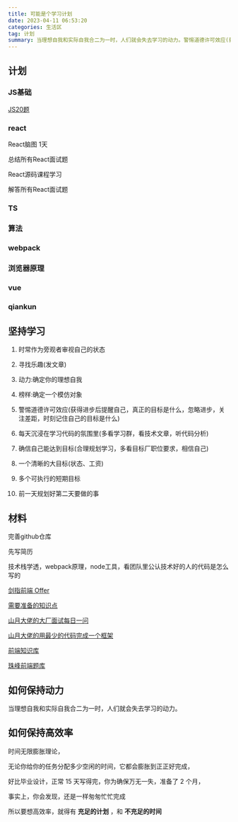 ```yaml
---
title: 可能是个学习计划
date: 2023-04-11 06:53:20
categories: 生活区
tag: 计划
summary: 当理想自我和实际自我合二为一时，人们就会失去学习的动力。警惕道德许可效应(获得进步后提醒自己，真正的目标是什么，忽略进步，关注差距，时刻记住自己的目标是什么)。
---
```


## 计划

### JS基础

[JS20题](https://juejin.cn/post/7176644710847479869)

### react

React脑图 1天

总结所有React面试题

React源码课程学习

解答所有React面试题

### TS

### 算法

### webpack

### 浏览器原理

### vue

### qiankun






## 坚持学习

1. 时常作为旁观者审视自己的状态

2. 寻找乐趣(发文章)

3. 动力:确定你的理想自我

4. 榜样:确定一个模仿对象

5. 警惕道德许可效应(获得进步后提醒自己，真正的目标是什么，忽略进步，关注差距，时刻记住自己的目标是什么)

6. 每天沉浸在学习代码的氛围里(多看学习群，看技术文章，听代码分析)

7. 确信自己能达到目标(合理规划学习，多看目标厂职位要求，相信自己)

8. 一个清晰的大目标(状态、工资)

9. 多个可执行的短期目标

10. 前一天规划好第二天要做的事

## 材料

完善github仓库

先写简历

技术栈学透，webpack原理，node工具，看团队里公认技术好的人的代码是怎么写的

[剑指前端 Offer](https://febook.hzfe.org/awesome-interview/)

[需要准备的知识点](https://segmentfault.com/a/1190000021761594)

[山月大佬的大厂面试每日一问](https://q.shanyue.tech/)

[山月大佬的用最少的代码完成一个框架](https://github.com/shfshanyue/mini-code)

[前端知识库](https://www.html5iq.com/600fe22e9ab55c133a956711.html)

[珠峰前端题库](https://cfz6pr2brp.feishu.cn/base/appiHELqQxL9uyOqlNjMQQhOEUI?table=tblMaffjeFYrLrQe&view=vewJHSwJVd)


## 如何保持动力

当理想自我和实际自我合二为一时，人们就会失去学习的动力。

## 如何保持高效率

时间无限膨胀理论，

无论你给你的任务分配多少空闲的时间，它都会膨胀到正正好完成，

好比毕业设计，正常 15 天写得完，你为确保万无一失，准备了 2 个月，

事实上，你会发现，还是一样匆匆忙忙完成

所以要想高效率，就得有 __充足的计划__ ，和 __不充足的时间__